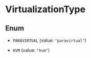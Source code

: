 

# VirtualizationType

## Enum


* `PARAVIRTUAL` (value: `"paravirtual"`)

* `HVM` (value: `"hvm"`)



